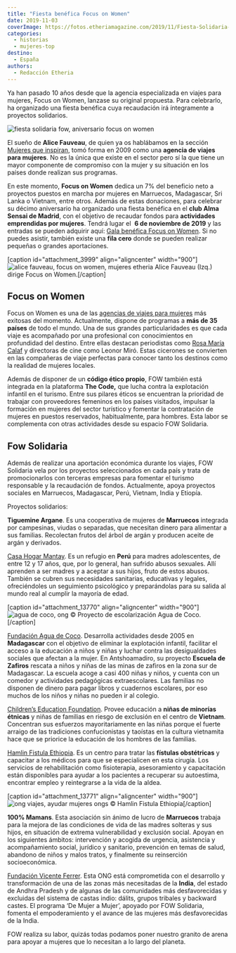 ```yaml
---
title: "Fiesta benéfica Focus on Women"
date: 2019-11-03
coverImage: https://fotos.etheriamagazine.com/2019/11/Fiesta-Solidaria-FOW-1.jpg
categories: 
  - historias
  - mujeres-top
destino: 
  - España
authors: 
  - Redacción Etheria
---
```


Ya han pasado 10 años desde que la agencia especializada en viajes para mujeres, Focus 
on Women, lanzase su original propuesta. Para celebrarlo, ha organizado una fiesta 
benéfica cuya recaudación irá íntegramente a proyectos solidarios. 

![fiesta solidaria fow, aniversario focus on women](https://fotos.etheriamagazine.com/2019/11/Fiesta-Solidaria-FOW-1.jpg "Fiesta Solidaria Focus on Women")

El sueño de **Alice Fauveau**, de quien ya os hablábamos en la sección [Mujeres que inspiran](https://etheriamagazine.com/2018/10/15/alice-fauveau-directora-focus-on-women-mujer-etheria/), tomó forma en 2009 como una **agencia de viajes para mujeres**. No es la única que existe en el sector pero sí la que tiene un mayor componente de compromiso con la mujer y su situación en los países donde realizan sus programas.

En este momento, **Focus on Women** dedica un 7% del beneficio neto a proyectos puestos en marcha por mujeres en Marruecos, Madagascar, Sri Lanka o Vietnam, entre otros. Además de estas donaciones, para celebrar su décimo aniversario ha organizado una fiesta benéfica en el **club Alma Sensai de Madrid**, con el objetivo de recaudar fondos para **actividades emprendidas por mujeres**. Tendrá lugar el  **6 de noviembre de 2019** y las entradas se pueden adquirir aquí: [Gala benéfica Focus on Women](https://www.eventbrite.es/e/entradas-fiesta-benefica-10-aniversario-focus-on-women-en-club-de-lujo-78465808345?aff=affiliate1). Si no puedes asistir, también existe una **fila cero** donde se pueden realizar pequeñas o grandes aportaciones.

\[caption id="attachment\_3999" align="aligncenter" width="900"\]![alice fauveau, focus on women, mujeres etheria](https://fotos.etheriamagazine.com/2018/09/Alice-Fauveau-Women-Etheria-magazine.jpg "Alice Fauveau dirige Focus on Women.") Alice Fauveau (Izq.) dirige Focus on Women.\[/caption\]

## Focus on Women

Focus on Women es una de las [agencias de viajes para mujeres](https://etheriamagazine.com/2019/03/08/agencias-de-viajes-para-mujeres-viajan-solas-grupo/) más exitosas del momento. Actualmente, dispone de programas a **más de 35 países** de todo el mundo. Una de sus grandes particularidades es que cada viaje es acompañado por una profesional con conocimientos en profundidad del destino. Entre ellas destacan periodistas como [Rosa María Calaf](https://etheriamagazine.com/2018/09/17/rosa-maria-calaf-es-una-mujer-etheria/) y directoras de cine como Leonor Miró. Estas cicerones se convierten en las compañeras de viaje perfectas para conocer tanto los destinos como la realidad de mujeres locales.

Además de disponer de un **código ético propio**, FOW también está integrada en la plataforma **The Code,** que lucha contra la explotación infantil en el turismo. Entre sus pilares éticos se encuentran la prioridad de trabajar con proveedores femeninos en los países visitados, impulsar la formación en mujeres del sector turístico y fomentar la contratación de mujeres en puestos reservados, habitualmente, para hombres. Esta labor se complementa con otras actividades desde su espacio FOW Solidaria.

## Fow Solidaria

Además de realizar una aportación económica durante los viajes, FOW Solidaria vela por los proyectos seleccionados en cada país y trata de promocionarlos con terceras empresas para fomentar el turismo responsable y la recaudación de fondos. Actualmente, apoya proyectos sociales en Marruecos, Madagascar, Perú, Vietnam, India y Etiopía.

Proyectos solidarios: 

**Tiguemine Argane**. Es una cooperativa de mujeres de **Marruecos** integrada por campesinas, viudas o separadas, que necesitan dinero para alimentar a sus familias. Recolectan frutos del árbol de argán y producen aceite de argán y derivados.

[Casa Hogar Mantay](http://www.mantay.org). Es un refugio en **Perú** para madres adolescentes, de entre 12 y 17 años, que, por lo general, han sufrido abusos sexuales. Allí aprenden a ser madres y a aceptar a sus hijos, fruto de estos abusos. También se cubren sus necesidades sanitarias, educativas y legales, ofreciéndoles un seguimiento psicológico y preparándolas para su salida al mundo real al cumplir la mayoría de edad.

\[caption id="attachment\_13770" align="aligncenter" width="900"\]![agua de coco, ong](https://fotos.etheriamagazine.com/2019/11/agua-de-coco-ong.jpg "Proyecto escolarización Agua de Coco.") © Proyecto de escolarización Agua de Coco.\[/caption\]

[Fundación Agua de Coco](http://www.aguadecoco.org). Desarrolla actividades desde 2005 en **Madagascar** con el objetivo de eliminar la explotación infantil, facilitar el acceso a la educación a niños y niñas y luchar contra las desigualdades sociales que afectan a la mujer. En Antshoamadiro, su proyecto **Escuela de Zafiros** rescata a niños y niñas de las minas de zafiros en la zona sur de Madagascar. La escuela acoge a casi 400 niñas y niños, y cuenta con un comedor y actividades pedagógicas extraescolares. Las familias no disponen de dinero para pagar libros y cuadernos escolares, por eso muchos de los niños y niñas no pueden ir al colegio.

[Children’s Education Foundation](http://www.childrenseducationfoundation.org.au). Provee educación a **niñas de minorías étnicas** y niñas de familias en riesgo de exclusión en el centro de **Vietnam**. Concentran sus esfuerzos mayoritariamente en las niñas porque el fuerte arraigo de las tradiciones confucionistas y taoístas en la cultura vietnamita hace que se priorice la educación de los hombres de las familias.

[Hamlin Fistula Ethiopia](https://www.hamlinfistula.org.nz/). Es un centro para tratar las **fístulas obstétricas** y capacitar a los médicos para que se especialicen en esta cirugía. Los servicios de rehabilitación como fisioterapia, asesoramiento y capacitación están disponibles para ayudar a los pacientes a recuperar su autoestima, encontrar empleo y reintegrarse a la vida de la aldea.

\[caption id="attachment\_13771" align="aligncenter" width="900"\]![ong viajes, ayudar mujeres ongs](https://fotos.etheriamagazine.com/2019/11/fistula-ong-etiopia.jpg "Hamlin Fistula Ethiopia") © Hamlin Fistula Ethiopia\[/caption\]

**100% Mamans**. Esta asociación sin ánimo de lucro de **Marruecos** trabaja para la mejora de las condiciones de vida de las madres solteras y sus hijos, en situación de extrema vulnerabilidad y exclusión social. Apoyan en los siguientes ámbitos: intervención y acogida de urgencia, asistencia y acompañamiento social, jurídico y sanitario, prevención en temas de salud, abandono de niños y malos tratos, y finalmente su reinserción socioeconómica.

[Fundación Vicente Ferrer](http://www.fundacionvicenteferrer.org). Esta ONG está comprometida con el desarrollo y transformación de una de las zonas más necesitadas de la **India**, del estado de Andhra Pradesh y de algunas de las comunidades más desfavorecidas y excluidas del sistema de castas indio: dálits, grupos tribales y backward castes. El programa ‘De Mujer a Mujer’, apoyado por FOW Solidaria, fomenta el empoderamiento y el avance de las mujeres más desfavorecidas de la India.

FOW realiza su labor, quizás todas podamos poner nuestro granito de arena para apoyar a mujeres que lo necesitan a lo largo del planeta.
